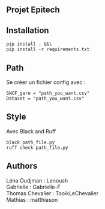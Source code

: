 ## Projet Epitech  

## Installation 
```
pip install . &&\
pip install -r requirements.txt
```

## Path 
Se créer un fichier config avec : 
```
SNCF_gare = "path_you_want.csv"
Dataset = "path_you_want.csv"
```

## Style
Avec Black and Ruff 
```
black path_file.py 
ruff check path_file.py 
```
## Authors 
Léna Oudjman : Lenoush  
Gabrielle : Gabrielle-F  
Thomas Chevalier : TooikLeChevalier  
Mathias : matthiaspn
